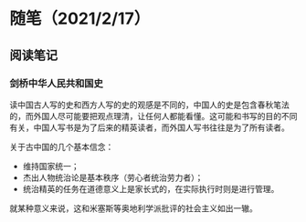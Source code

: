 # 随笔（2021/2/17）

## 阅读笔记

### 剑桥中华人民共和国史

读中国古人写的史和西方人写的史的观感是不同的，中国人的史是包含春秋笔法的，而外国人尽可能要把观点理清，让任何人都能看懂。这可能和书写的目的不同有关，中国人写书是为了后来的精英读者，而外国人写书往往是为了所有读者。

关于古中国的几个基本信念：

* 维持国家统一；
* 杰出人物统治论是基本秩序（劳心者统治劳力者）；
* 统治精英的任务在道德意义上是家长式的，在实际执行时则是进行管理。

就某种意义来说，这和米塞斯等奥地利学派批评的社会主义如出一辙。